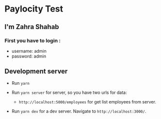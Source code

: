 # Paylocity Test
##  I'm Zahra Shahab ##
### First you have to login :
* username: admin
* password: admin

## Development server

* Run `yarn`
* Run `yarn server` for server, so you have two urls for data:
    * `http://localhost:5000/employees` for get list employees from server.

* Run `yarn dev` for a dev server. Navigate to `http://localhost:3000/`.